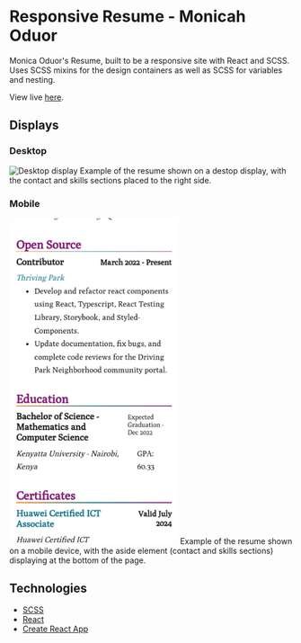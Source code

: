 # Responsive Resume - Monicah Oduor

Monica Oduor's Resume, built to be a responsive site with React and SCSS. Uses SCSS mixins for the design containers as well as SCSS for variables and nesting.

View live [here](https://monicaoduor.github.io/portfolio).

## Displays
### Desktop

![Desktop display](./src/images/desktop-display.jpg)
Example of the resume shown on a destop display, with the contact and skills sections placed to the right side.

### Mobile
<img alt='Mobile display' src='./src/images/mobile-display.png' width=300 />
Example of the resume shown on a mobile device, with the aside element (contact and skills sections) displaying at the bottom of the page.

## Technologies

- [SCSS](https://sass-lang.com/)
- [React](https://reactjs.org/)
- [Create React App](https://github.com/facebook/create-react-app)
